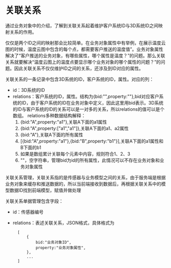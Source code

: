 # 关联关系

通过业务对象中的介绍，了解到关联关系起着维护客户系统ID与3D系统ID之间映射关系的作用。

仅仅是两个ID之间的映射那会比较简单。在业务对象属性中有举例，在展示温度云图的时候，温度云图中包含的每个点，都需要客户推送的温度值”。业务对象属性解决了“客户推送的业务对象，有哪些属性，哪个属性是温度？”的问题。那么关联关系就要解决“温度云图上的温度点要显示哪个业务对象的哪个属性的问题？”的问题。因此关联关系不仅仅维护ID之间的关系，还涉及到ID对应的属性。


关联关系的一条记录中包含3D系统的ID，客户系统的ID，属性。对应的列：

* id：3D系统的ID
* relations：客户系统的ID，属性。结构为{bid:"",property:""},bid对应客户系统的ID，由于客户系统的ID在业务对象中定义，因此这里用bid表示。3D系统的ID与客户系统的ID的关系可以是一对多的关系，所以relations的值可以是个数组。
	relations多种数据结构解释：
	1. {bid:"A",property:"a1"},关联A下面的a1属性
	2. {bid:"A",property:["a1","a1"]},关联A下面的a1、a2属性
	3. {bid:"A"},关联A下面的所有属性
	4. [{bid:"A",property:"a1"},{bid:"B",property:"b1"}],关联A下面的a1属性和B下面的b1
	5. 如果是数组累计关联每个元素中内容，规则符合1、2、3
	6. ""，空字符串，管理bid为id的所有属性，此情况可以不存在业务对象和业务对象属性


关联关系管理，关联关系指的是传感器与业务模型之间的关系，由于服务端是根据业务对象来缓存和推送数据的，所以当前端接收到数据后，再根据关联关系中的模型数据ID找到前端模型，赋值并做处理


关联关系单据管理包含字段：

* id：传感器编号
* relations：表述关联关系，JSON格式，具体格式为
	
		[
			{
				bid:"业务对象ID", 
				property:"业务对象属性", 
			},
			...
		]


